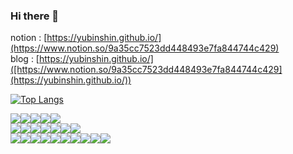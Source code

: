 ### Hi there 👋


notion : [https://yubinshin.github.io/](https://www.notion.so/9a35cc7523dd448493e7fa844744c429) <br>
blog : [https://yubinshin.github.io/]([https://www.notion.so/9a35cc7523dd448493e7fa844744c429](https://yubinshin.github.io/))


[![Top Langs](https://github-readme-stats.vercel.app/api/top-langs/?username=YubinShin&layout=compact)](https://github.com/anuraghazra/github-readme-stats)

<div style="display:flex">
                <img src="https://img.shields.io/badge/HTML5-E34F26?style=flat-square&logo=HTML5&logoColor=white"/>
                <img src="https://img.shields.io/badge/CSS3-1572B6?style=flat-square&logo=CSS3&logoColor=white"/>
                <img src="https://img.shields.io/badge/JavaScript-F7DF1E?style=flat-square&logo=JavaScript&logoColor=white"/>
                <img src="https://img.shields.io/badge/React-61DAFB?style=flat-square&logo=React&logoColor=white"/>
                <img src="https://img.shields.io/badge/Next.js-000000?style=flat-square&logo=nextdotjs&logoColor=white"/>   
</div>
<div style="display:flex">
                <img src="https://img.shields.io/badge/Node.js-339933?style=flat-square&logo=Node.js&logoColor=white"/>
                <img src="https://img.shields.io/badge/express-000000?style=flat-square&logo=express&logoColor=white"/>
                <img src="https://img.shields.io/badge/Linux-FCC624?style=flat-square&logo=linux&logoColor=white"/>
                <img src="https://img.shields.io/badge/mongoose-880000?style=flat-square&logo=mongoose&logoColor=white"/>
                <img src="https://img.shields.io/badge/NestJS-E0234E?style=flat-square&logo=nestjs&logoColor=white"/>
                <img src="https://img.shields.io/badge/Python-3776AB?style=flat-square&logo=python&logoColor=white"/>
                <img src="https://img.shields.io/badge/FastAPI-009688?style=flat-square&logo=fastapi&logoColor=white"/>
</div>
<div style="display:flex">
                <img src="https://img.shields.io/badge/mongodb-47A248?style=flat-square&logo=mongodb&logoColor=white"/>
                <img src="https://img.shields.io/badge/AmazoneS3-569A31?style=flat-square&logo=amazons3&logoColor=white"/>
                <img src="https://img.shields.io/badge/mysql-4479A1?style=flat-square&logo=mysql&logoColor=white"/>
                <img src="https://img.shields.io/badge/docker-2496ED?style=flat-square&logo=docker&logoColor=white"/>   
                <img src="https://img.shields.io/badge/googlecloud-4285F4?style=flat-square&logo=googlecloud&logoColor=white"/>              
                <img src="https://img.shields.io/badge/Jest-C21325?style=flat-square&logo=jest&logoColor=white"/> 
                <img src="https://img.shields.io/badge/Slack-4A154B?style=flat-square&logo=Slack&logoColor=white"/>
                <img src="https://img.shields.io/badge/Discord-5865F2?style=flat-square&logo=Discord&logoColor=white"/>
                <img src="https://img.shields.io/badge/notion-000000?style=flat-square&logo=notion&logoColor=white"/>
                <img src="https://img.shields.io/badge/Figma-F24E1E?style=flat-square&logo=figma&logoColor=white"/>
</div>

